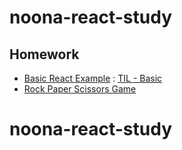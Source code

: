 # noona-react-study

## Homework

-   [Basic React Example](./my-react-app/) : [TIL - Basic](../TIL/React/useState.md)
-   [Rock Paper Scissors Game](./rockpaperscissor/)
# noona-react-study
